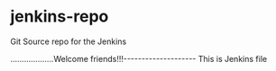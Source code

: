 # jenkins-repo
Git Source repo for the Jenkins

...................Welcome friends!!!--------------------
This is Jenkins file 
